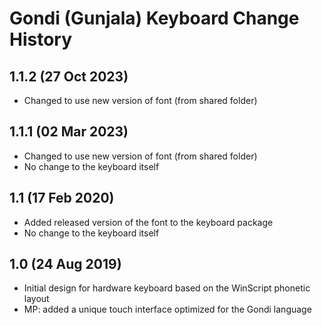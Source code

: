 Gondi (Gunjala) Keyboard Change History
=======================================

1.1.2 (27 Oct 2023)
-----------------
* Changed to use new version of font (from shared folder)

1.1.1 (02 Mar 2023)
-----------------
* Changed to use new version of font (from shared folder)
* No change to the keyboard itself

1.1 (17 Feb 2020)
-----------------
* Added released version of the font to the keyboard package
* No change to the keyboard itself

1.0 (24 Aug 2019)
-----------------
* Initial design for hardware keyboard based on the WinScript phonetic layout
* MP: added a unique touch interface optimized for the Gondi language

